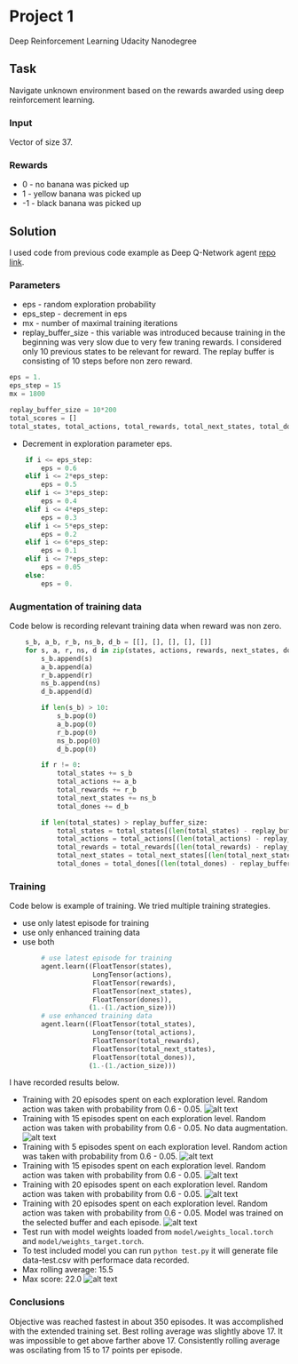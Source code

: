 # Project 1
Deep Reinforcement Learning Udacity Nanodegree

## Task
Navigate unknown environment based on the rewards awarded using deep reinforcement learning.

### Input
Vector of size 37.

### Rewards
* 0 - no banana was picked up
* 1 - yellow banana was picked up
* -1 - black banana was picked up

## Solution
I used code from previous code example as Deep Q-Network agent [repo link](https://github.com/udacity/deep-reinforcement-learning/blob/master/dqn/solution/dqn_agent.py).

### Parameters
* eps - random exploration probability
* eps_step - decrement in eps
* mx - number of maximal training iterations
* replay_buffer_size - this variable was introduced because training in the beginning was very slow due to very few traning rewards. I considered only 10 previous states
    to be relevant for reward. The replay buffer is consisting of 10 steps before non zero reward.
```python
eps = 1.
eps_step = 15
mx = 1800

replay_buffer_size = 10*200
total_scores = []
total_states, total_actions, total_rewards, total_next_states, total_dones = [[], [], [], [], []]
```
* Decrement in exploration parameter eps.
```python
    if i <= eps_step:
        eps = 0.6
    elif i <= 2*eps_step:
        eps = 0.5
    elif i <= 3*eps_step:
        eps = 0.4
    elif i <= 4*eps_step:
        eps = 0.3
    elif i <= 5*eps_step:
        eps = 0.2
    elif i <= 6*eps_step:
        eps = 0.1
    elif i <= 7*eps_step:
        eps = 0.05
    else:
        eps = 0.
```
### Augmentation of training data
Code below is recording relevant training data when reward was non zero.
```python
    s_b, a_b, r_b, ns_b, d_b = [[], [], [], [], []]
    for s, a, r, ns, d in zip(states, actions, rewards, next_states, dones):
        s_b.append(s)
        a_b.append(a)
        r_b.append(r)
        ns_b.append(ns)
        d_b.append(d)

        if len(s_b) > 10:
            s_b.pop(0)
            a_b.pop(0)
            r_b.pop(0)
            ns_b.pop(0)
            d_b.pop(0)

        if r != 0:
            total_states += s_b
            total_actions += a_b
            total_rewards += r_b
            total_next_states += ns_b
            total_dones += d_b

        if len(total_states) > replay_buffer_size:
            total_states = total_states[(len(total_states) - replay_buffer_size):]
            total_actions = total_actions[(len(total_actions) - replay_buffer_size):]
            total_rewards = total_rewards[(len(total_rewards) - replay_buffer_size):]
            total_next_states = total_next_states[(len(total_next_states) - replay_buffer_size):]
            total_dones = total_dones[(len(total_dones) - replay_buffer_size):]
```
### Training
Code below is example of training. We tried multiple training strategies.
* use only latest episode for training
* use only enhanced training data
* use both
```python
        # use latest episode for training
        agent.learn((FloatTensor(states),
                     LongTensor(actions),
                     FloatTensor(rewards),
                     FloatTensor(next_states),
                     FloatTensor(dones)),
                    (1.-(1./action_size)))
        # use enhanced training data
        agent.learn((FloatTensor(total_states),
                     LongTensor(total_actions),
                     FloatTensor(total_rewards),
                     FloatTensor(total_next_states),
                     FloatTensor(total_dones)),
                    (1.-(1./action_size)))
```
I have recorded results below.

* Training with 20 episodes spent on each exploration level. Random action was taken with probability from 0.6 - 0.05.
![alt text](https://raw.githubusercontent.com/IzidoroBaltazar/DeepReinfLearning/master/project1/figure.png)
* Training with 15 episodes spent on each exploration level. Random action was taken with probability from 0.6 - 0.05. No data augmentation.
![alt text](https://raw.githubusercontent.com/IzidoroBaltazar/DeepReinfLearning/master/project1/figure-eps-step-15-no-augmentation.png)
* Training with 5 episodes spent on each exploration level. Random action was taken with probability from 0.6 - 0.05.
![alt text](https://raw.githubusercontent.com/IzidoroBaltazar/DeepReinfLearning/master/project1/figure-eps-step-5.png)
* Training with 15 episodes spent on each exploration level. Random action was taken with probability from 0.6 - 0.05.
![alt text](https://raw.githubusercontent.com/IzidoroBaltazar/DeepReinfLearning/master/project1/figure-eps-step-15.png)
* Training with 20 episodes spent on each exploration level. Random action was taken with probability from 0.6 - 0.05.
![alt text](https://raw.githubusercontent.com/IzidoroBaltazar/DeepReinfLearning/master/project1/figure-eps-step-20.png)
* Training with 20 episodes spent on each exploration level. Random action was taken with probability from 0.6 - 0.05. Model was trained on the selected buffer and each episode.
![alt text](https://raw.githubusercontent.com/IzidoroBaltazar/DeepReinfLearning/master/project1/figure-train-modified-buffer.png)
* Test run with model weights loaded from `model/weights_local.torch` and `model/weights_target.torch`.
* To test included model you can run `python test.py` it will generate file data-test.csv with performace data recorded.
* Max rolling average: 15.5
* Max score: 22.0
![alt text](https://raw.githubusercontent.com/IzidoroBaltazar/DeepReinfLearning/master/project1/figure-test.png)

### Conclusions
Objective was reached fastest in about 350 episodes. It was accomplished with the extended training set.
Best rolling average was slightly above 17. It was impossible to get above farther above 17. Consistently rolling average was oscilating from 15 to 17 points per episode.

